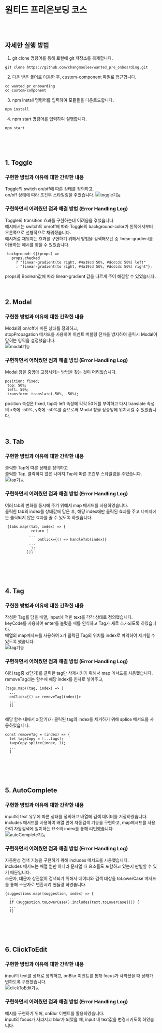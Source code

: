 <h1>원티드 프리온보딩 코스</h1>

<br><br>

## 자세한 실행 방법

1. git clone 명령어를 통해 로컬에 git 저장소를 복제합니다.
<pre><code>git clone https://github.com/changmoolee/wanted_pre_onboarding.git</code></pre>
2. 다운 받은 폴더로 이동한 후, custom-component 파일로 접근합니다.
<pre><code>cd wanted_pr_onboarding
cd custom-component</code></pre>
3. npm install 명령어를 입력하여 모듈들을 다운로드합니다.
<pre><code>npm install</code></pre>
4. npm start 명령어를 입력하여 실행합니다.
<pre><code>npm start</code></pre>
<br><br><br>

## 1. Toggle

### 구현한 방법과 이유에 대한 간략한 내용
Toggle의 switch on/off에 따른 상태를 정의하고, <br> on/off 상태에 따라 조건부 스타일링을 주었습니다.
![toggle기능](https://user-images.githubusercontent.com/84559872/152782161-deb8100e-5f41-4fc5-b91e-368e0ed09bf6.gif)

### 구현하면서 어려웠던 점과 해결 방법 (Error Handling Log)

Toggle의 transition 효과를 구현하는데 어려움을 겪었습니다. <br>
예시에서는 switch의 on/off에 따라 Toggle의 background-color가 왼쪽에서부터 오른쪽으로 선형적으로 채워졌습니다. <br>
예시처럼 채워지는 효과를 구현하기 위해서 방법을 검색해보던 중 linear-gradient를 이용하는 예시를 찾을 수 있었습니다.

 <pre><code> background: ${(props) =>
   props.checked
     ? "linear-gradient(to right, #4a19cd 50%, #dcdcdc 50%) left"
     : "linear-gradient(to right, #4a19cd 50%, #dcdcdc 50%) right"};</code></pre>

 props의 Boolean값에 따라 linear-gradient 값을 다르게 주어 해결할 수 있었습니다.
<br><br><br>
## 2. Modal

### 구현한 방법과 이유에 대한 간략한 내용

 Modal의 on/off에 따른 상태를 정의하고, <br> stopPropagation 메서드를 사용하여 이벤트 버블링 전파를 방지하여 클릭시 Modal이 닫히는 영역을 설정했습니다.<br> 
 ![modal기능](https://user-images.githubusercontent.com/84559872/152782220-c09132ed-7086-45bc-8dff-f869d47ba174.gif)<br>

### 구현하면서 어려웠던 점과 해결 방법 (Error Handling Log)

 Modal 창을 중앙에 고정시키는 방법을 찾는 것이 어려웠습니다.

 <pre><code>position: fixed;
 top: 50%;
 left: 50%;
 transform: translate(-50%, -50%); </code></pre>

 position 속성은 fixed, top과 left 속성에 각각 50%를 부여하고 다시 translate 속성의 x축에 -50%, y축에 -50%를 줌으로써 Modal 창을 정중앙에 위치시킬 수 있었습니다.
<br><br><br>
## 3. Tab

### 구현한 방법과 이유에 대한 간략한 내용

 클릭한 Tap에 따른 상태를 정의하고 <br> 클릭한 Tap, 클릭하지 않은 나머지 Tap에 따른 조건부 스타일링을 주었습니다.<br> 
 ![tap기능](https://user-images.githubusercontent.com/84559872/152782240-0f55dbf5-c1a2-4d9d-ad99-dcc674bf13d0.gif)<br>

### 구현하면서 어려웠던 점과 해결 방법 (Error Handling Log)

 여러 tab의 변화를 동시에 주기 위해서 map 메서드를 사용하였습니다. <br>
 클릭한 tab의 index를 상태값에 담은 후, 해당 index에만 클릭된 효과를 주고 나머지에는 클릭되지 않은 효과를 줄 수 있도록 하였습니다.

 <pre><code> {tabs.map((tab, index) => {
            return (
           ...
               onClick={() => handleTab(index)}
           ...
            );
          })}
 </code></pre>
<br><br><br>
## 4. Tag

### 구현한 방법과 이유에 대한 간략한 내용

 작성한 Tag를 담을 배열, input에 적힌 text를 각각 상태로 정의했습니다. <br>
 keyCode를 사용하여 enter를 눌렀을 때를 인식하고 Tag가 새로 추가되도록 하였습니다. <br>
 배열의 map메서드를 사용하여 x가 클릭된 Tag의 위치를 index로 파악하여 제거될 수 있도록 했습니다.<br>
 ![tag기능](https://user-images.githubusercontent.com/84559872/152782279-1b88d6d9-328a-40e1-8acd-9945ffd5a54a.gif)<br>

### 구현하면서 어려웠던 점과 해결 방법 (Error Handling Log)

 여러 tag중 x(닫기)를 클릭한 tag만 삭제시키기 위해서 map 메서드를 사용했습니다. <br>
 removeTag라는 함수에 해당 index를 인자로 넣어주고,

 <pre><code>{tags.map((tag, index) => (
  ...            
  onClick={() => removeTag(index)}>
  ...               
  )}
 </code></pre>

 해당 함수 내에서 x(닫기)가 클릭된 tag의 index를 제거하기 위해 splice 메서드를 사용하였습니다.

 <pre><code>const removeTag = (index) => {
  let tagsCopy = [...tags];
  tagsCopy.splice(index, 1);
  ...
  }
 </code></pre>
<br><br><br>
## 5. AutoComplete

### 구현한 방법과 이유에 대한 간략한 내용

 input의 text 유무에 따른 상태를 정의하고 배열에 검색 데이터를 저장하였습니다. <br>
 includes 메서드를 사용하여 배열 안에 자동검색 기능을 구현하고, map메서드를 사용하여 자동검색에 일치하는 요소의 index를 통해 리턴했습니다. <br>
 ![autoComplete기능](https://user-images.githubusercontent.com/84559872/152782298-2b842a60-e4fe-4554-a93d-cf1960bfe687.gif)<br>

### 구현하면서 어려웠던 점과 해결 방법 (Error Handling Log)

 자동완성 검색 기능을 구현하기 위해 includes 메서드를 사용했습니다. <br>
 includes 메서드는 배열 뿐만 아니라 문자열 내 요소들도 포함하고 있는지 판별할 수 있기 때문입니다.<br>
 소문자, 대문자 상관없이 검색되기 위해서 데이터와 검색 대상을 toLowerCase 메서드를 통해 소문자로 변환시켜 핸들링 하였습니다.

 <pre><code>{suggestions.map((suggestion, index) => {
  ...            
  if (suggestion.toLowerCase().includes(text.toLowerCase())) {
  ...               
  )}
 </code></pre>
<br><br><br>
## 6. ClickToEdit

### 구현한 방법과 이유에 대한 간략한 내용

 input의 text를 상태로 정의하고, onBlur 이벤트를 통해 focus가 사라졌을 때 상태가 변하도록 구현했습니다. <br>
 ![clickToEdit기능](https://user-images.githubusercontent.com/84559872/153115008-2d2da676-f7e6-4e7a-9458-e948dca7238b.gif) <br>

### 구현하면서 어려웠던 점과 해결 방법 (Error Handling Log)

 예시를 구현하기 위해, onBlur 이벤트를 활용하였습니다.<br>
 input의 focus가 사라지고 blur가 되었을 때, input 내 text값을 변경시키도록 하였습니다. <br>
 <br><br>
